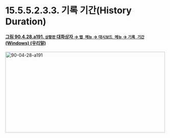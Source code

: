 # 15.5.5.2.3.3. 기록 기간(History Duration)

<a id="90-04-28-a191"></a>

#### [그림 90.4.28.a191. `상황판` 대화상자 → `탭 메뉴` → `대시보드 메뉴` → `기록 기간` (Windows) (우리말)](./90-04-0028-dashboard.md#90-04-28-a191)
<img width="500" height="254" alt="90-04-28-a191" src="https://github.com/user-attachments/assets/79e590d5-7b8c-4e64-aa57-7dcf6a766adc" />